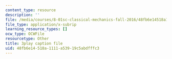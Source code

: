 ```yaml
---
content_type: resource
description: ''
file: /media/courses/8-01sc-classical-mechanics-fall-2016/48fb6e14518a1111a53919c5abdfffc3_1UD560RQ684.srt
file_type: application/x-subrip
learning_resource_types: []
ocw_type: OCWFile
resourcetype: Other
title: 3play caption file
uid: 48fb6e14-518a-1111-a539-19c5abdfffc3
---
```

